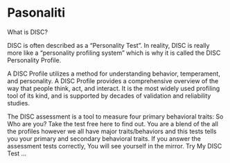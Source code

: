 # Pasonaliti

What is DISC?

DISC is often described as a “Personality Test”. In reality, DISC is really more like a “personality profiling system” which is why it is called the DISC Personality Profile.

A DISC Profile utilizes a method for understanding behavior, temperament, and personality. A DISC Profile provides a comprehensive overview of the way that people think, act, and interact. It is the most widely used profiling tool of its kind, and is supported by decades of validation and reliability studies.

The DISC assessment is a tool to measure four primary behavioral traits: So Who are you? Take the test free here to find out. You are a blend of the all the profiles however we all have major traits/behaviors and this tests tells you your primary and secondary behavioral traits. If you answer the assessment tests correctly, You will see yourself in the mirror. Try My DISC Test …
